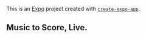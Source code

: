 This is an [Expo](https://expo.dev) project created with [`create-expo-app`](https://www.npmjs.com/package/create-expo-app).

## Music to Score, Live.

